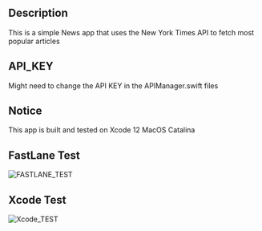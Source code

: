 ## Description
This is a simple News app that uses the New York Times API to fetch most popular articles

## API_KEY
Might need to change the API KEY in the APIManager.swift files

## Notice
This app is built and tested on Xcode 12 MacOS Catalina

## FastLane Test
![FASTLANE_TEST](https://user-images.githubusercontent.com/64197212/161134756-96dde9d5-da3b-4a24-88f2-f8af9312f4f9.png)


## Xcode Test

![Xcode_TEST](https://user-images.githubusercontent.com/64197212/161134816-4d18c168-b492-4704-af40-f84d3dc318d2.png)




